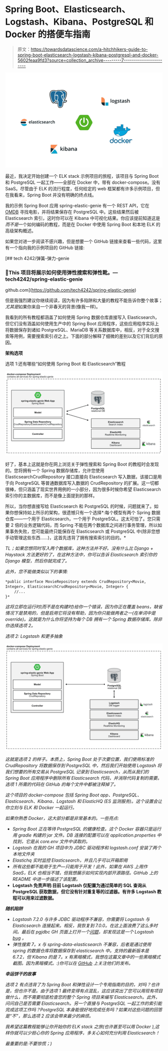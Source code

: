 # Spring Boot、Elasticsearch、Logstash、Kibana、PostgreSQL 和 Docker 的搭便车指南

> 原文：<https://towardsdatascience.com/a-hitchhikers-guide-to-spring-boot-elasticsearch-logstash-kibana-postgresql-and-docker-5602feaa9fd3?source=collection_archive---------7----------------------->

![](img/8805e2d7cd4c2b7fbf25e29c2e18006e.png)

最近，我决定开始创建一个 ELK stack 示例项目的旅程，该项目与 Spring Boot 和 PostgreSQL 一起工作——全部在 Docker 中，带有 docker-compose。没有 SaaS。尽管由于 ELK 的流行程度，任何给定的 web 框架都有许多示例项目，但在我看来，Spring Boot 并没有明确的终点线。

我的示例 Spring Boot 应用 spring-elastic-genie 有一个 REST API，它在 [OMDB](http://www.omdbapi.com) 寻找电影，并将结果保存在 PostgreSQL 中。这些结果然后被 Elasticsearch 索引，这时你可以在 Kibana 中可视化结果。你应该提前知道这是*而不是*一个如何编码的教程，而是在 Docker 中使用 Spring Boot 和本地 ELK 的高级架构概述。

如果您对进一步阅读不感兴趣，但是想要一个 GitHub 链接来查看一些代码，这里有一个指向我的示例项目的 GitHub 链接:

[](https://github.com/tech4242/spring-elastic-genie) [## tech 4242/弹簧-弹力-genie

### 🧶This 项目将展示如何使用弹性搜索和弹性靴。— tech4242/spring-elastic-genie

github.com](https://github.com/tech4242/spring-elastic-genie) 

但是我强烈建议你继续阅读，因为有许多陷阱和大量的教程不能告诉你整个故事；*尤其是*如果你来自一个非春天的背景(像我一样)。

我看到的所有教程都涵盖了如何使用 Spring 数据仓库直接写入 Elasticsearch，但它们没有涵盖如何使用生产中的 Spring Boot 应用程序，这些应用程序实际上将数据保存到诸如 PostgreSQL、MariaDB 等关系数据库中，相反，对于全文搜索等用例，需要搜索索引*在*之上。下面的部分解释了细微的差别以及它们背后的原因。

**架构选项**

选项 1:还有哪些“如何使用 Spring Boot 和 Elasticsearch”教程

![](img/c9a0217559724119f4994c9393881ea9.png)

好了，基本上这就是你在网上浏览关于弹性搜索和 Spring Boot 的教程时会发现的。您将拥有一个 Spring 数据存储库，允许您使用 ElasticsearchCrudRepository 接口直接向 Elasticsearch 写入数据，该接口是用于向 PostgreSQL 等普通数据库写入数据的 CrudRepository 的扩展。这一切都很棒，但只涵盖了现实世界用例的一小部分，因为很多时候你希望 Elasticsearch 索引你的主数据库，而不是像上面提到的那样。

所以，当你想直接写给 Elasticsearch 和 PostgreSQL 的时候，问题就来了。如果你想保持如上所示的架构，很遗憾只有一个选择*:每个模型有两个 Spring 数据仓库——一个用于 Elasticsearch，一个用于 PostgreSQL。这太可怕了。您只需要 2 倍的业务逻辑代码，而 Spring 不能在两个数据库之间进行事务管理，所以如果事务失败，您可能最终只能保存在 Elasticsearch 或 PostgreSQL 中(除非您想手动管理这些东西……)，这首先违背了拥有搜索索引的目的。*

*TL；如果您想同时写入两个数据库，这种方法并不好。没有什么比 Django + Haystack 方法更好的了，在这种方法中，你可以告诉 Elasticsearch 索引你的 Django 模型，然后你就完成了。*

*此外，您不能做类似以下的事情:*

```
*public interface MovieRepository extends CrudRepository<Movie, Integer>, ElasticsearchCrudRepository<Movie, Integer> { 
    //...
}*
```

*这将立即在运行时(而不是在构建时)给你一个错误，因为你正在覆盖 beans，缺省情况下是禁用的，但是启用它将没有帮助，因为你只能做两者之一(在单词中是 override)。这就是为什么你将坚持为每个 DB 拥有一个 Spring 数据存储库。除非你选择选项 2。*

*选项 2: Logstash 和更多抽象*

*![](img/dfda49a145cde6e4530d8a78eca4da68.png)*

*这就是选项 2 的样子。本质上，Spring Boot 处于次要位置，我们使用标准的 CrudRepository 将数据保存到 PostgreSQL 中，然后我们开始使用 Logstash 将我们想要的所有交易从 PostgreSQL 记录到 Elasticsearch，从而从我们的 Spring Boot 应用程序中删除所有 Elasticsearch 代码，并消除代码复制的需要。选项 1 所需的代码在 GitHub 的每个文件中都被注释掉了。*

*这个项目的 docker-compose 包括 Spring Boot app、PostgreSQL、Elasticsearch、Kibana、Logstash 和 ElasticHQ (ES 监测服务)。这个设置会让你立刻与 ELK 和 Docker 一起运行。*

*如果你熟悉 Docker，这大部分都是非常基本的。一些亮点:*

*   *Spring Boot 正在等待 PostgreSQL 的健康检查。这个 Docker 容器只是运行用 gradle 构建的 jar 文件。DB 连接的配置可以在 application.properties 中找到，它是从 core.env 文件中读取的。*
*   *Logstash 在我的 GH 项目中为 JDBC 驱动程序和 logstash.conf 安装了两个本地文件夹*
*   *Elastichq 实时监控 Elasticsearch，并且几乎可以开箱即用*
*   *所有这些都不能用于生产—只能用于开发！此外，如果在 AWS 上用作 SaaS，ELK 也相当不错，但我想展示如何实现内部开源路径。GitHub 上的 README 中进一步描述了该配置。*
*   **Logstash 免责声明:目前 Logstash 仅配置为通过简单的 SQL 查询从 PostgreSQL 获取数据，但它没有针对重复等的过滤器。有许多 Logstash 教程可以用来过滤数据。**

***随机陷阱***

*   *Logstash 7.2.0 与许多 JDBC 驱动程序不兼容，你需要将 Logstash 与 Elasticsearch 连接起来。相反，我恢复到 7.0.0。在这上面浪费了这么多时间。最后在 pgjdbc GH 页面上打开一个[问题](https://github.com/pgjdbc/pgjdbc/issues/1523)，却发现这是一个 Logstash [bug](https://github.com/logstash-plugins/logstash-filter-jdbc_static/issues/47) 。*
*   *弹性搜索 7。x 与 spring-data-elasticsearch 不兼容，后者是通过使用 spring 的数据仓库将数据保存到 elasticsearch 中。支持的最新版本是 6.7.2，但 Kibana 的是 7。x 有黑暗模式，我想在这篇文章中的一些黑暗模式截图。因为黑暗模式。:)你可以在 [GitHub](https://github.com/spring-projects/spring-data-elasticsearch) 上关注他们的发布。*

***幸运饼干的故事***

*选项 2 有点违背了为 Spring Boot 和弹性设计一个专用指南的目的，对吗？也许是，但也许不是。由于选项 1 最终变得有点混乱，这应该突出了您可以用现有项目做什么，而不需要彻底检查您的整个 Spring 项目来编写 Elasticsearch。此外，问问自己是否需要 Elasticsearch。另一个直接与 PostgreSQL 一起工作的索引能完成这项工作吗？PostgreSQL 本身能很好地完成任务吗？如果对这些问题的回答是“不”，那么选项 2 应该会带来最少的麻烦。*

*我希望这篇教程能够让你开始你的 ELK stack 之旅(也许甚至可以用 Docker ),这样你就可以少担心你的 Spring 应用程序，多关心如何充分利用 Elasticsearch！*

*最重要的是:不要惊慌；)*
